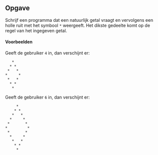 ## Opgave
Schrijf een programma dat een natuurlijk getal vraagt en vervolgens een holle ruit met het symbool `*` weergeeft. Het dikste gedeelte komt op de regel van het ingegeven getal.

#### Voorbeelden
Geeft de gebruiker `4` in, dan verschijnt er:
```
   *
  * *
 *   *
*     *
 *   *
  * *
   *
```

Geeft de gebruiker `6` in, dan verschijnt er:
```
     *
    * *
   *   *
  *     *
 *       *
*         *
 *       *
  *     *
   *   *
    * *
     *
```